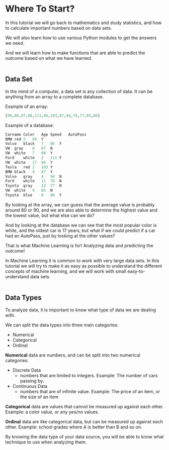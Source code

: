 # Where To Start?

In this tutorial we will go back to mathematics and study statistics, and how to calculate important numbers based on data sets.

We will also learn how to use various Python modules to get the answers we need.

And we will learn how to make functions that are able to predict the outcome based on what we have learned.
<br><br>

## Data Set
In the mind of a computer, a data set is any collection of data. It can be anything from an array to a complete database.

Example of an array:

```python
[99,86,87,88,111,86,103,87,94,78,77,85,86]
```

Example of a database:

```python
Carname	Color	Age	Speed	AutoPass
BMW	red	5	99	Y
Volvo	black	7	86	Y
VW	gray	8	87	N
VW	white	7	88	Y
Ford	white	2	111	Y
VW	white	17	86	Y
Tesla	red	2	103	Y
BMW	black	9	87	Y
Volvo	gray	4	94	N
Ford	white	11	78	N
Toyota	gray	12	77	N
VW	white	9	85	N
Toyota	blue	6	86	Y
```

By looking at the array, we can guess that the average value is probably around 80 or 90, and we are also able to determine the highest value and the lowest value, but what else can we do?

And by looking at the database we can see that the most popular color is white, and the oldest car is 17 years, but what if we could predict if a car had an AutoPass, just by looking at the other values?

That is what Machine Learning is for! Analyzing data and predicting the outcome!

In Machine Learning it is common to work with very large data sets. In this tutorial we will try to make it as easy as possible to understand the different concepts of machine learning, and we will work with small easy-to-understand data sets.
<br><br>


## Data Types
To analyze data, it is important to know what type of data we are dealing with.

We can split the data types into three main categories:

- Numerical
- Categorical
- Ordinal

**Numerical** data are numbers, and can be split into two numerical categories:

- Discrete Data
	- numbers that are limited to integers. Example: The number of cars passing by.
- Continuous Data
	- numbers that are of infinite value. Example: The price of an item, or the size of an item

**Categorical** data are values that cannot be measured up against each other. Example: a color value, or any yes/no values.

**Ordinal** data are like categorical data, but can be measured up against each other. Example: school grades where A is better than B and so on.

By knowing the data type of your data source, you will be able to know what technique to use when analyzing them.


<br><br>